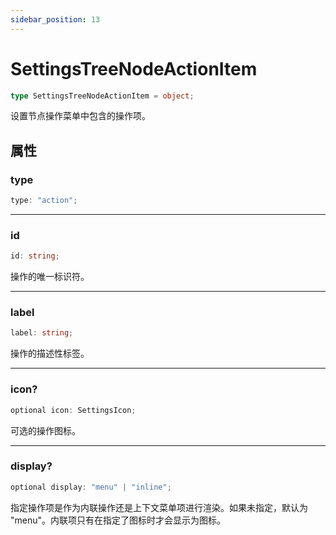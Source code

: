 ```yaml
---
sidebar_position: 13
---
```


# SettingsTreeNodeActionItem

```typescript
type SettingsTreeNodeActionItem = object;
```

设置节点操作菜单中包含的操作项。

## 属性

### type

```typescript
type: "action";
```

---

### id

```typescript
id: string;
```

操作的唯一标识符。

---

### label

```typescript
label: string;
```

操作的描述性标签。

---

### icon?

```typescript
optional icon: SettingsIcon;
```

可选的操作图标。

---

### display?

```typescript
optional display: "menu" | "inline";
```

指定操作项是作为内联操作还是上下文菜单项进行渲染。如果未指定，默认为 "menu"。内联项只有在指定了图标时才会显示为图标。 